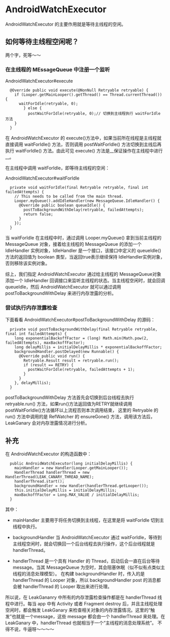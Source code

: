 # AndroidWatchExecutor

AndroidWatchExecutor 的主要作用就是等待主线程的空闲。

## 如何等待主线程空闲呢？

两个字，死等～～

### 在主线程的 MEssageQueue 中注册一个监听

AndroidWatchExecutor#execute

```
  @Override public void execute(@NonNull Retryable retryable) {
    if (Looper.getMainLooper().getThread() == Thread.currentThread()) {
      waitForIdle(retryable, 0);
	    } else {
	      postWaitForIdle(retryable, 0);// 切换到主线程执行 waitForIdle 方法
    }
  }
```

在 AndroidWatchExecutor 的 execute()方法中，如果当前所在线程是主线程就直接调用 waitForIdle() 方法，否则调用 postWaitForIdle() 
方法切换到主线后再执行 waitForIdle() 方法。由此可见 execute() 方法是__保证操作在主线程中进行__。

在主线程中调用 waitForIdle，即等待主线程的空闲：

AndroidWatchExecutor#waitForIdle

```
  private void waitForIdle(final Retryable retryable, final int failedAttempts) {
    // This needs to be called from the main thread.
    Looper.myQueue().addIdleHandler(new MessageQueue.IdleHandler() {
      @Override public boolean queueIdle() {
        postToBackgroundWithDelay(retryable, failedAttempts);
        return false;
      }
    });
  }
```

当 waitForIdle 在主线程中时，通过调用 Looper.myQueue() 拿到当前主线程的 MessageQueue 对象，接着给主线程的 MessageQueue 的添加一个 IdleHandler 实例对象，IdleHandler 
是一个接口，该接口中定义的 queueIdle() 方法的返回值为 boolean 类型，当返回true表示继续保持 IdleHandler实例对象，否则移除该实例对象。

综上，我们指定 AndroidWatchExecutor 通过给主线程的 MessageQueue对象添加一个 IdleHandler 回调接口来监听主线程的状态。当主线程空闲时，就会回调 queueIdle，然后 AndroidWatchExecutor
就可以通过调用 postToBackgroundWithDelay 来进行内存泄露的分析。

### 尝试执行内存泄露检查

下面看看 AndroidWatchExecutor#postToBackgroundWithDelay 的源码：

```
  private void postToBackgroundWithDelay(final Retryable retryable, final int failedAttempts) {
    long exponentialBackoffFactor = (long) Math.min(Math.pow(2, failedAttempts), maxBackoffFactor);
    long delayMillis = initialDelayMillis * exponentialBackoffFactor;
    backgroundHandler.postDelayed(new Runnable() {
      @Override public void run() {
        Retryable.Result result = retryable.run();
        if (result == RETRY) {
          postWaitForIdle(retryable, failedAttempts + 1);
        }
      }
    }, delayMillis);
  }
```

postToBackgroundWithDelay 方法首先会切换到后台线程去执行 retryable.run() 方法，如果run()方法返回值为RETRY就继续调用postWaitForIdle()方法循环以上流程否则本次调用结束，
这里的 Retryable 的 run() 方法中调用的是 RefWatcher 的 ensureGone() 方法，调用该方法后，LeakGanary 会对内存泄露情况进行分析。

## 补充

在 AndroidWatchExecutor 的构造函数中：

```
  public AndroidWatchExecutor(long initialDelayMillis) {
    mainHandler = new Handler(Looper.getMainLooper());
    HandlerThread handlerThread = new HandlerThread(LEAK_CANARY_THREAD_NAME);
    handlerThread.start();
    backgroundHandler = new Handler(handlerThread.getLooper());
    this.initialDelayMillis = initialDelayMillis;
    maxBackoffFactor = Long.MAX_VALUE / initialDelayMillis;
  }
```

其中：

* mainHandler 主要用于将任务切换到主线程，在这里是将 waitForIdle 切到主线程中执行。

* backgroundHandler 当 AndroidWatchExecutor 通过 waitForIdle，等待到主线程空闲时，就会切换回一个后台线程去执行操作，这个后台线程就是 handlerThread。

* handlerThread 是一个具有 Handler 的 Thread，启动后会一直在后台等待 message。当其 MessageQueue 为空时，其会阻塞休眠（似不似有点类似主线程的消息处理模型）。
  在构建 backgroundHandler 时，传入的是handlerThread 的 Looper 对象，所以  backgroundHandler post 的消息都会被 handlerThread 的 Looper 取出来进行处理。
  
所以说，在 LeakGananry 中所有的内存泄露检查操作都是在 handlerThread 线程中进行。每当 app 中有 Activity 或者 Fragment destroy 后，并且主线程处理空闲时，都会触发 LeakGanary 
来检查相关对象的内存泄露情况。这里的“触发”也就是一个message，这些 message 都会由一个 handlerThread 来处理。在 LeakGanary 中，handlerThread 也就相当于一个“主线程的消息处理系统”。
不得不说，牛逼呀～～～～











































